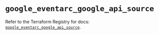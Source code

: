 # `google_eventarc_google_api_source`

Refer to the Terraform Registry for docs: [`google_eventarc_google_api_source`](https://registry.terraform.io/providers/hashicorp/google-beta/6.46.0/docs/resources/google_eventarc_google_api_source).
